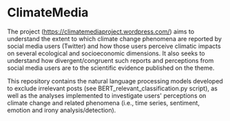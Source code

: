 # ClimateMedia 

The project (https://climatemediaproject.wordpress.com/) aims to understand the extent to which climate change phenomena are reported by social media users (Twitter) and how those users perceive climatic impacts on several ecological and socioeconomic dimensions. It also seeks to understand how divergent/congruent such reports and perceptions from social media users are to the scientific evidence published on the theme.

This repository contains the natural language processing models developed to exclude irrelevant posts (see BERT_relevant_classification.py script), as well as the analyses implemented to investigate users' perceptions on climate change and related phenomena (i.e., time series, sentiment, emotion and irony analysis/detection).
